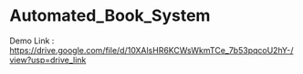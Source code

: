# Automated_Book_System
Demo Link : https://drive.google.com/file/d/10XAlsHR6KCWsWkmTCe_7b53pqcoU2hY-/view?usp=drive_link

